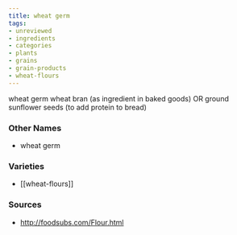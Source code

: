 ```yaml
---
title: wheat germ
tags:
- unreviewed
- ingredients
- categories
- plants
- grains
- grain-products
- wheat-flours
---
```

wheat germ wheat bran (as ingredient in baked goods) OR ground sunflower seeds (to add protein to bread)

### Other Names

* wheat germ

### Varieties

* [[wheat-flours]]

### Sources
* http://foodsubs.com/Flour.html
